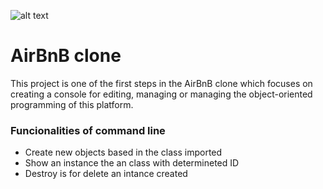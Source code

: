 ![alt text](https://media-exp1.licdn.com/dms/image/C560BAQHBz5aM5xCkEQ/company-logo_200_200/0?e=2159024400&v=beta&t=1cFMPPodG5hTolKGAMlFC2kYgYavxirarI0-PotWa6w) 
# AirBnB clone
This project is one of the first steps in the AirBnB clone which focuses on creating a console for editing, managing or managing the object-oriented programming of this platform.

### Funcionalities of command line

- Create new objects based in the class imported
- Show an instance the an class with determineted ID
- Destroy is for delete an intance created